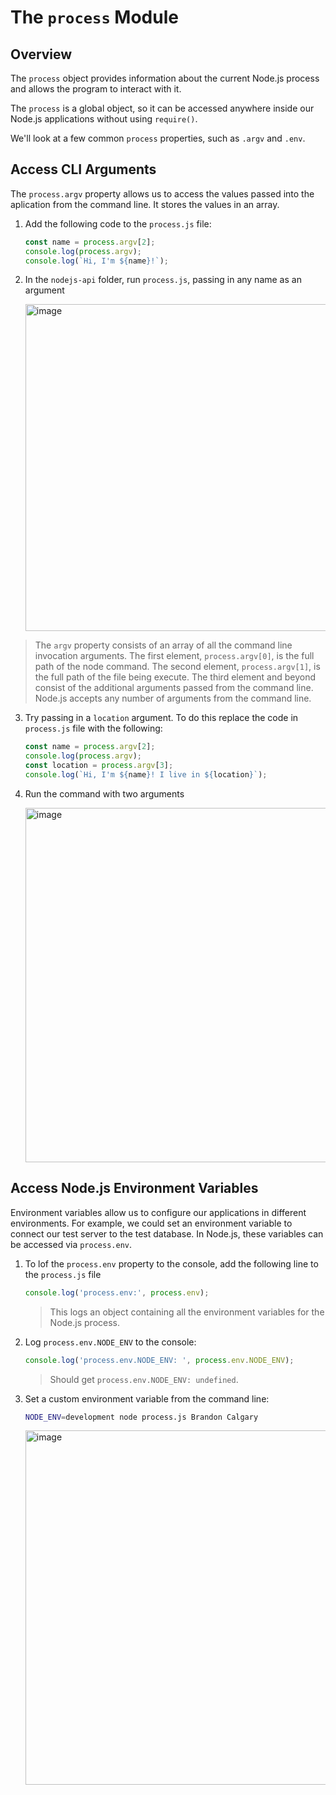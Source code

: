 # The `process` Module

## Overview

The `process` object provides information about the current Node.js process and allows the program to interact with it.

The `process` is a global object, so it can be accessed anywhere inside our Node.js applications without using `require()`.

We'll look at a few common `process` properties, such as `.argv` and `.env`.

## Access CLI Arguments

The `process.argv` property allows us to access the values passed into the aplication from the command line. It stores the values in an array.

1. Add the following code to the `process.js` file:

   ```js
   const name = process.argv[2];
   console.log(process.argv);
   console.log(`Hi, I'm ${name}!`);
   ```

2. In the `nodejs-api` folder, run `process.js`, passing in any name as an argument

   <img width="1003" height="523" alt="image" src="https://github.com/user-attachments/assets/456585f3-766a-4e0b-bfa5-fad1c245ee6e" />

  > The `argv` property consists of an array of all the command line invocation arguments. The first element, `process.argv[0]`, is the full path of the node command. The second element, `process.argv[1]`, is the full path of the file being execute. The third element and beyond consist of the additional arguments passed from the command line. Node.js accepts any number of arguments from the command line.

3. Try passing in a `location` argument. To do this replace the code in `process.js` file with the following:

   ```js
   const name = process.argv[2];
   console.log(process.argv);
   const location = process.argv[3];
   console.log(`Hi, I'm ${name}! I live in ${location}`);
   ```

4. Run the command with two arguments

   <img width="1047" height="567" alt="image" src="https://github.com/user-attachments/assets/34e7a79d-c0ec-4c66-92d9-072e727c1270" />

## Access Node.js Environment Variables

Environment variables allow us to configure our applications in different environments. For example, we could set an environment variable to connect our test server to the test database. In Node.js, these variables can be accessed via `process.env`.

1. To lof the `process.env` property to the console, add the following line to the `process.js` file

   ```js
   console.log('process.env:', process.env);
   ```

   > This logs an object containing all the environment variables for the Node.js process.

2. Log `process.env.NODE_ENV` to the console:

   ```js
   console.log('process.env.NODE_ENV: ', process.env.NODE_ENV);
   ```

   > Should get `process.env.NODE_ENV: undefined`.

3. Set a custom environment variable from the command line:

   ```bash
   NODE_ENV=development node process.js Brandon Calgary
   ```

   <img width="1047" height="567" alt="image" src="https://github.com/user-attachments/assets/5dc15c45-8ca4-4f86-80a3-af534667c31b" />
